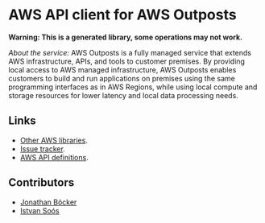 # AWS API client for AWS Outposts

**Warning: This is a generated library, some operations may not work.**

*About the service:*
AWS Outposts is a fully managed service that extends AWS infrastructure,
APIs, and tools to customer premises. By providing local access to AWS
managed infrastructure, AWS Outposts enables customers to build and run
applications on premises using the same programming interfaces as in AWS
Regions, while using local compute and storage resources for lower latency
and local data processing needs.

## Links

- [Other AWS libraries](https://github.com/agilord/aws_client/tree/master/generated).
- [Issue tracker](https://github.com/agilord/aws_client/issues).
- [AWS API definitions](https://github.com/aws/aws-sdk-js/tree/master/apis).

## Contributors

- [Jonathan Böcker](https://github.com/Schwusch)
- [Istvan Soós](https://github.com/isoos)

